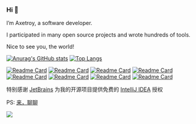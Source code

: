 ### Hi 👋 

I’m Axetroy, a software developer.

I participated in many open source projects and wrote hundreds of tools.

Nice to see you, the world!

[![Anurag's GitHub stats](https://github-readme-stats.vercel.app/api?username=axetroy)](https://github.com/anuraghazra/github-readme-stats)
[![Top Langs](https://github-readme-stats.vercel.app/api/top-langs/?username=axetroy&layout=compact)](https://github.com/anuraghazra/github-readme-stats)

[![Readme Card](https://github-readme-stats.vercel.app/api/pin/?username=axetroy&repo=go-server)](https://github.com/axetroy/go-server)
[![Readme Card](https://github-readme-stats.vercel.app/api/pin/?username=axetroy&repo=forward-cli)](https://github.com/axetroy/forward-cli)
[![Readme Card](https://github-readme-stats.vercel.app/api/pin/?username=axetroy&repo=virtual-node-env)](https://github.com/axetroy/virtual-node-env)
[![Readme Card](https://github-readme-stats.vercel.app/api/pin/?username=release-lab&repo=whatchanged)](https://github.com/release-lab/whatchanged)
[![Readme Card](https://github-readme-stats.vercel.app/api/pin/?username=axetroy&repo=fslint)](https://github.com/axetroy/fslint)
[![Readme Card](https://github-readme-stats.vercel.app/api/pin/?username=axetroy&repo=wasm-hasher)](https://github.com/axetroy/wasm-hasher)
[![Readme Card](https://github-readme-stats.vercel.app/api/pin/?username=axetroy&repo=iconfont-componentized)](https://github.com/axetroy/iconfont-componentized)
[![Readme Card](https://github-readme-stats.vercel.app/api/pin/?username=axetroy&repo=anti-redirect)](https://github.com/axetroy/anti-redirect)

特别感谢 [JetBrains](https://www.jetbrains.com/?from=go-server) 为我的开源项目提供免费的 [IntelliJ IDEA](https://www.jetbrains.com/go/?from=go-server) 授权

PS: [来，聊聊](https://github.com/axetroy/axetroy/issues/new)

![](https://komarev.com/ghpvc/?username=axetroy)
